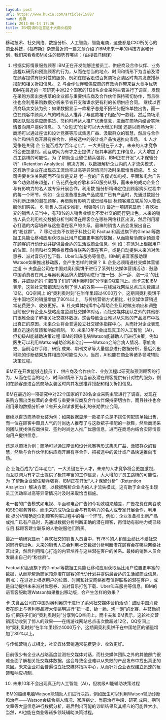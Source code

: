 ```yaml
---
layout: post
url: https://www.huxiu.com/article/15887
name: 虎嗅
time: 2013-06-14 17:36
title: IBM提请你注意这十大商业趋势
---
```

移动技术、社交网络、数据分析、人工智能、智能电商，这些都是CXO所关心的商业科技，《福布斯》杂志最近的一篇文章介绍了IBM未来十年的科技方案和计划，我们来看看IBM关注的趋势有哪些：（由搜狐IT翻译）

1. 根据实际情景服务顾客 IBM正在开发能够连接员工、供应商及合作伙伴、业务流程以研究和预测顾客的行为，从而在恰当的地点、时间和情形下为当前及潜在顾客提供有针对性的服务，例如在顾客走进百货商场女装区时向其发送推荐搭配和相关折扣信息。 2. 与合作伙伴和供应商的有效协作带来巨大竞争优势 IBM在最近的一项研究中对22个国家的1128名企业采购主管进行了调查，发现在采购方面出类拔萃的企业都与重要供应商及合作伙伴保持密切协作，而且往往也会利用采购数据分析来节省开支和谋求更有利的长期供应合同。 继续以百货商场卖女装为例：如果数据显示一款裙子总是不搭任何配饰单独出售，而一位在顾客中颇具人气的时尚达人推荐了与这款裙子相配的一款鞋，然后商场采购团队就找供应商供货、签约时尚达人推广优惠信息，进而在商场内结合实际情景向用户提供信息。 3. “众包式”创新可以大大增加利润 还是以商场为例：商场可以通过座谈和设计竞赛等形式集思广益、汲取群众的智慧，然后与合作伙伴和供应商开展有序合作、把被选中的设计或产品快速推向市场。 4. 人才竞争是关键 企 业能否成为“百年老店”，一大关键在于人才。未来的人才竞争将会更加激烈，而互联网为有才之士提供了极其丰富的工作信息，大大增加了员工跳槽的可能性。为 了帮助企业留住精兵强将，IBM正在开发“人才保留分析”（Retention Analytics）解决方案，以数据解析企业内的人才流失模式，这有助于企业在出现员工流动率过高等异常情况时及时采取恰当措施。 5. 公司需要关注关系网而不仅仅是交易 老一套的广告模式如电视、平面和电台广告如今功效越来越差，广告花费在向谷歌和SEO服务转移，而未来的成功企业会与有影响力的名人或专家开展合作，利用数 据分析精确定位到顾客购买过程中的每一个环节，例如：企业准备推出新产品或推广已有产品时，先通过数据分析判断正确的潜在顾客，再借助有影响力或已经与目 标顾客建立联系的人物说服他们购买。 6. 销售人员减少推销、增强吸引力 最近一项研究显示：喜欢社交的销售人员当中，有78%的人销售业绩比不爱社交的同行更出色。未来的销售人员会利用社交数据分析判断潜在顾客会在哪些网络社区出没，然后利用精心打造的内容培养与这些潜在客户的关系。最棒的销售人员会发展出自己的“粉丝群”。 7. 移动业务不仅限于科技公司 Factual和高通旗下的Gimbal等数据工具能让移动应用获取远比用户位置更丰富的数据，从而能帮助商家预测潜在顾客的行动计划并提供最合适的生活或商业信息，例 如：在派对上根据用户的位置、时间和社交网络推荐值得联系的潜在客户，或是自动提供未来派对优惠券、派对音乐打包下载、Uber叫车服务等信息。IBM的语音客服助理Watson如果推出移动版，会产生怎样的效果？ 8. 企业必须精通社交媒体营销之道 卡 夫食品公司在中国对奥利奥饼干进行了系列社交媒体营销活动：鼓励中国消费者在网上与奥利奥品牌大使姚明进行“扭一扭、舔一舔、泡一泡”的比赛，并鼓励妈妈 们把孩子们的“奥利奥时刻”分享到QQ空间上。而卡夫和IBM表示，这轮社交营销活动收到了惊人的效果——在线游戏网站总点击次数超过12亿，QQ空间上 的“奥利奥时刻”在半年里超过4000万个，这期间奥利奥饼干在中国地区的销量增加了80%以上。 与传统营销方式相比，社交媒体营销通常花费更少、收效更好。 9. 社交媒体指挥中心帮助企业及时做出响应和调整 目前很少有企业从战略高度监测社交媒体对话，而社交媒体团队之外的其他部门很难全面了解相关社交媒体数据，这会导致企业难以从失败的产品发布中找出真正的原因。未来企业将会普遍设立社交媒体指挥中心，从而针对企业表现建立迅速的反馈和响应机制。 10. 未来10年不会出现真正的人工智能（AI），但初级AI能辅助决策过程 IBM的超级电脑Watson能辅助人们进行决策，例如医生可以利用Watson辅助诊断和治疗——Watson会综合病人情况、家族病史、当前治疗手段、研究 成果、期刊文章等大量信息进行数据分析，最后列出可能的诊断结果及其相应的可能性大小。当然，AI也能在商业等诸多领域辅助决策过程。

IBM正在开发能够连接员工、供应商及合作伙伴、业务流程以研究和预测顾客的行为，从而在恰当的地点、时间和情形下为当前及潜在顾客提供有针对性的服务，例如在顾客走进百货商场女装区时向其发送推荐搭配和相关折扣信息。

IBM在最近的一项研究中对22个国家的1128名企业采购主管进行了调查，发现在采购方面出类拔萃的企业都与重要供应商及合作伙伴保持密切协作，而且往往也会利用采购数据分析来节省开支和谋求更有利的长期供应合同。

继续以百货商场卖女装为例：如果数据显示一款裙子总是不搭任何配饰单独出售，而一位在顾客中颇具人气的时尚达人推荐了与这款裙子相配的一款鞋，然后商场采购团队就找供应商供货、签约时尚达人推广优惠信息，进而在商场内结合实际情景向用户提供信息。

还是以商场为例：商场可以通过座谈和设计竞赛等形式集思广益、汲取群众的智慧，然后与合作伙伴和供应商开展有序合作、把被选中的设计或产品快速推向市场。

企 业能否成为“百年老店”，一大关键在于人才。未来的人才竞争将会更加激烈，而互联网为有才之士提供了极其丰富的工作信息，大大增加了员工跳槽的可能性。为 了帮助企业留住精兵强将，IBM正在开发“人才保留分析”（Retention Analytics）解决方案，以数据解析企业内的人才流失模式，这有助于企业在出现员工流动率过高等异常情况时及时采取恰当措施。

老一套的广告模式如电视、平面和电台广告如今功效越来越差，广告花费在向谷歌和SEO服务转移，而未来的成功企业会与有影响力的名人或专家开展合作，利用数 据分析精确定位到顾客购买过程中的每一个环节，例如：企业准备推出新产品或推广已有产品时，先通过数据分析判断正确的潜在顾客，再借助有影响力或已经与目 标顾客建立联系的人物说服他们购买。

最近一项研究显示：喜欢社交的销售人员当中，有78%的人销售业绩比不爱社交的同行更出色。未来的销售人员会利用社交数据分析判断潜在顾客会在哪些网络社区出没，然后利用精心打造的内容培养与这些潜在客户的关系。最棒的销售人员会发展出自己的“粉丝群”。

Factual和高通旗下的Gimbal等数据工具能让移动应用获取远比用户位置更丰富的数据，从而能帮助商家预测潜在顾客的行动计划并提供最合适的生活或商业信息，例 如：在派对上根据用户的位置、时间和社交网络推荐值得联系的潜在客户，或是自动提供未来派对优惠券、派对音乐打包下载、Uber叫车服务等信息。IBM的语音客服助理Watson如果推出移动版，会产生怎样的效果？

卡 夫食品公司在中国对奥利奥饼干进行了系列社交媒体营销活动：鼓励中国消费者在网上与奥利奥品牌大使姚明进行“扭一扭、舔一舔、泡一泡”的比赛，并鼓励妈妈 们把孩子们的“奥利奥时刻”分享到QQ空间上。而卡夫和IBM表示，这轮社交营销活动收到了惊人的效果——在线游戏网站总点击次数超过12亿，QQ空间上 的“奥利奥时刻”在半年里超过4000万个，这期间奥利奥饼干在中国地区的销量增加了80%以上。

与传统营销方式相比，社交媒体营销通常花费更少、收效更好。

目前很少有企业从战略高度监测社交媒体对话，而社交媒体团队之外的其他部门很难全面了解相关社交媒体数据，这会导致企业难以从失败的产品发布中找出真正的原因。未来企业将会普遍设立社交媒体指挥中心，从而针对企业表现建立迅速的反馈和响应机制。

10. 未来10年不会出现真正的人工智能（AI），但初级AI能辅助决策过程

IBM的超级电脑Watson能辅助人们进行决策，例如医生可以利用Watson辅助诊断和治疗——Watson会综合病人情况、家族病史、当前治疗手段、研究 成果、期刊文章等大量信息进行数据分析，最后列出可能的诊断结果及其相应的可能性大小。当然，AI也能在商业等诸多领域辅助决策过程。

